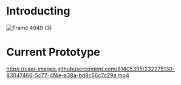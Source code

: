 # Introducting 

![Frame 4949 (3)](https://user-images.githubusercontent.com/81405395/232273519-8e067f93-769d-4905-a9aa-0a296c9a5d6d.png)

# Current Prototype 

https://user-images.githubusercontent.com/81405395/232275130-83047466-5c77-4f4e-a38a-bd9c56c7c29a.mp4

